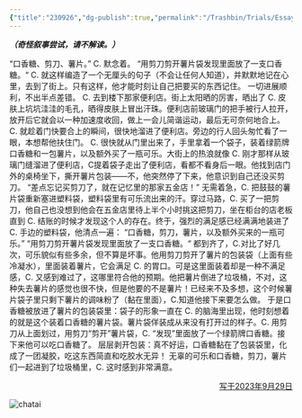 ```yaml
---
{"title":"230926","dg-publish":true,"permalink":"/Trashbin/Trials/Essay20230926/","dgPassFrontmatter":true,"created":"","updated":""}
---
```


***（奇怪叙事尝试，请不解读。）***

“口香糖、剪刀、薯片。” C. 默念着。
“用剪刀剪开薯片袋发现里面放了一支口香糖。“ C. 就这样编造了一个无厘头的句子（不会让任何人知道），并默默地记在心里，去到了街上。只有这样，他才能时刻让自己把要买的东西记住。
一切进展顺利，不出半点差错。
C. 去到楼下那家便利店。街上太阳晒的厉害，晒出了 C. 皮肤上坑坑洼洼的毛孔，晒得皮肤上冒出汗珠。便利店前玻璃门的把手被行人拉开，放开后它就会以一种加速度收回，做上一会儿简谐运动，最后无可奈何地合上。C. 就趁着门快要合上的瞬间，很快地溜进了便利店。旁边的行人回头匆忙看了一眼，本想帮他扶住门。
C. 很快就从门里出来了，手里拿着一个袋子，装着绿箭牌口香糖和一包薯片，以及额外买了一瓶可乐。大街上的热浪就像 C. 刚才那样从玻璃门缝溜进了便利店，C提着袋子走出了便利店，看都不看身后一眼。他找到店门外的桌椅坐下，撕开薯片包装——不，他突然停了下来，他意识到自己还没买剪刀。
“差点忘记买剪刀了，就在记忆里的那家五金店！”
无需着急，C. 把鼓鼓的薯片袋重新塞进塑料袋，塑料袋里有可乐流出来的汗。穿过马路，C. 买了一把剪刀，他自己也没想到他会在五金店里待上半个小时挑这把剪刀，坐在柜台的店老板直到 C. 结账的时候才发现这个人的存在。终于，强烈的满足感已经满满地装进了 C. 手边的塑料袋，他清点一遍：
“口香糖，剪刀，薯片，以及额外买来的一瓶可乐。”
“用剪刀剪开薯片袋发现里面放了一支口香糖。“ 
都到齐了，C.对比了好几次，可乐貌似有些多余，但不算是坏事。他用剪刀剪开了薯片的包装袋（上面有些冷凝水），里面装着薯片，它会满足 C. 的胃口。可是这里面装着却是一种不满足感，C. 又感到难过了，这哪里符合他的预期。他把薯片倒进了垃圾桶，不对，这种失去薯片的感觉也很不快，但是他要的不是薯片！已经来不及多想，这个时候薯片袋子里只剩下薯片的调味粉了（黏在里面），C.知道他接下来要怎么做。
于是口香糖被放进了薯片的包装袋里：袋子的形象一直在 C. 的脑海里出现，他时刻想着的就是这个装着口香糖的薯片袋。薯片袋佯装成从来没有打开过的样子。C. 用剪刀从上面划过，用剪刀“剪开”薯片袋，C. “发现”里面放了一个绿箭牌口香糖。接下来他可以吃口香糖了。
层层剥开包装：真不好运，口香糖黏在了包装袋里，化成了一团凝胶，吃这东西简直和吃胶水无异！
无辜的可乐和口香糖，剪刀，薯片们一起进到了垃圾桶里，C. 这时感到非常满意。

<p align="right"><u>写于2023年9月29日</u></p>

![chatai](https://images.weserv.nl/?url=https://article.biliimg.com/bfs/article/0cf2cffeb1e4f813faf7a8a9ff29d12448068555.png)